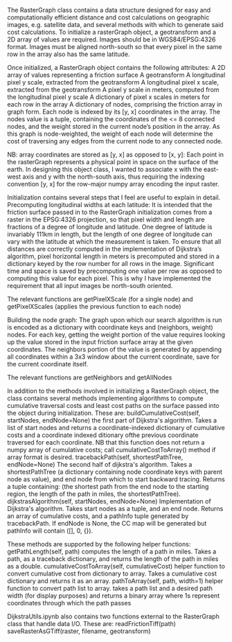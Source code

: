 The RasterGraph class contains a data structure designed for easy and computationally efficient distance and cost calculations on geographic images, e.g. satellite data, and several methods with which to generate said cost calculations. 
To initialize a rasterGraph object, a geotransform and a 2D array of values are required. Images should be in WGS84/EPSG:4326 format. Images must be aligned north-south so that every pixel in the same row in the array also has the same latitude.

Once initialized, a RasterGraph object contains the following attributes:
A 2D array of values representing a friction surface
A geotransform
A longitudinal pixel y scale, extracted from the geotransform
A longitudinal pixel x scale, extracted from the geotransform
A pixel y scale in meters, computed from the longitudinal pixel y scale
A dictionary of pixel x scales in meters for each row in the array
A dictionary of nodes, comprising the friction array in graph form. Each node is indexed by its [y, x] coordinates in the array. The nodes value is a tuple, containing the coordinates of the <= 8 connected nodes, and the weight stored in the current node’s position in the array. As this graph is node-weighted, the weight of each node will determine the cost of traversing any edges from the current node to any connected node.

NB: array coordinates are stored as [y, x] as opposed to [x, y]:
Each point in the rasterGraph represents a physical point in space on the surface of the earth. In designing this object class, I wanted to associate x with the east-west axis and y with the north-south axis, thus requiring the indexing convention [y, x] for the row-major numpy array encoding the input raster.

Initialization contains several steps that I feel are useful to explain in detail.
Precomputing longitudinal widths at each latitude:
It is intended that the friction surface passed in to the RasterGraph initialization comes from a raster in the EPSG:4326 projection, so that pixel width and length are fractions of a degree of longitude and latitude. One degree of latitude is invariably 111km in length, but the length of one degree of longitude can vary with the latitude at which the measurement is taken. To ensure that all distances are correctly computed in the implementation of Dijkstra’s algorithm, pixel horizontal length in meters is precomputed and stored in a dictionary keyed by the row number for all rows in the image. Significant time and space is saved by precomputing one value per row as opposed to computing this value for each pixel. This is why I have implemented the requirement that all input images be north-south oriented.

The relevant functions are getPixelXScale (for a single node) and getPixelXScales (applies the previous function to each node)

Building the node graph:
The graph upon which our search algorithm is run is encoded as a dictionary with coordinate keys and (neighbors, weight) nodes. For each key, getting the weight portion of the value requires looking up the value stored in the input friction surface array at the given coordinates. The neighbors portion of the value is generated by appending all coordinates within a 3x3 window about the current coordinate, save for the current coordinate itself.

The relevant functions are getNeighbors and getAllNodes

In addition to the methods involved in initializing a RasterGraph object, the class contains several methods implementing algorithms to compute cumulative traversal costs and least cost paths on the surface passed into the object during initialization. These are:
buildCumulativeCost(self, startNodes, endNode=None)
the first part of Dijkstra's algorithm. Takes a list of start nodes and
    returns a coordinate-indexed dictionary of cumulative costs and a
    coordinate indexed ditionary ofthe previous coordinate traversed for each
    coordinate. NB that this function does not return a numpy array of
    cumulative costs; call cumulativeCostToArray() method if array format is
    desired.
tracebackPath(self, shortestPathTree, endNode=None)
The second half of dijkstra's algorithm. Takes a shortestPathTree
   (a dictionary containing node coordinate keys with parent node as value),
   and end node from which to start backward tracing. Returns a tuple containing:
   (the shortest path from the end node to the starting region, the length of
   the path in miles, the shortestPathTree).
dijkstrasAlgorithm(self, startNodes, endNode=None)
Implementation of Dijkstra's algorithm. Takes start nodes as a tuple, and
   an end node. Returns an array of cumulative costs, and a pathInfo tuple
   generated by tracebackPath. If endNode is None, the CC map will be
   generated but pathInfo will contain ([], 0, {}).

These methods are supported by the following helper functions:
getPathLength(self, path)
computes the length of a path in miles. Takes a path, as a traceback
   dictionary, and returns the length of the path in miles as a double.
cumulativeCostToArray(self, cumulativeCost)
helper function to convert cumulative cost from dictionary to array.
   Takes a cumulative cost dictionary and returns it as an array.
pathToArray(self, path, width=1)
helper function to convert path list to array. takes a path list and a
   desired path width (for display purposes) and returns a binary array where
   1s represent coordinates through which the path passes

DijkstraUtils.ipynb also contains two functions external to the RasterGraph class that handle data I/O. These are:
readFrictionTiff(path)
saveRasterAsGTiff(raster, filename, geotransform)
